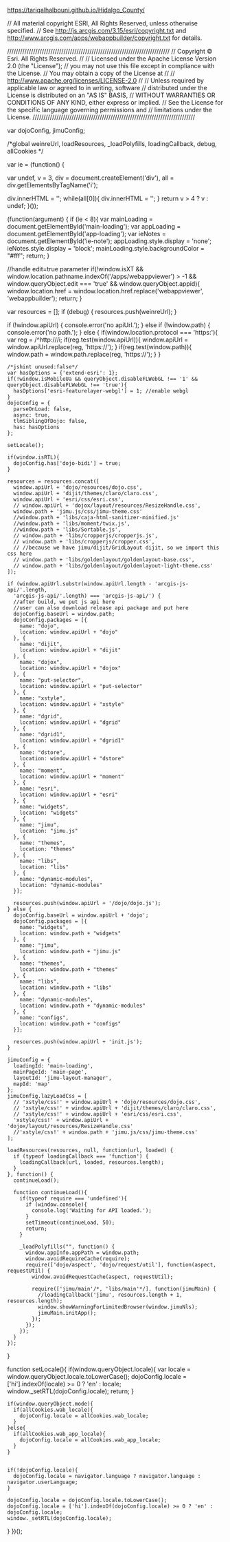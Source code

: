 
https://tariqalhalbouni.github.io/Hidalgo_County/

// All material copyright ESRI, All Rights Reserved, unless otherwise specified.
// See http://js.arcgis.com/3.15/esri/copyright.txt and http://www.arcgis.com/apps/webappbuilder/copyright.txt for details.

///////////////////////////////////////////////////////////////////////////
// Copyright © Esri. All Rights Reserved.
//
// Licensed under the Apache License Version 2.0 (the "License");
// you may not use this file except in compliance with the License.
// You may obtain a copy of the License at
//
//    http://www.apache.org/licenses/LICENSE-2.0
//
// Unless required by applicable law or agreed to in writing, software
// distributed under the License is distributed on an "AS IS" BASIS,
// WITHOUT WARRANTIES OR CONDITIONS OF ANY KIND, either express or implied.
// See the License for the specific language governing permissions and
// limitations under the License.
///////////////////////////////////////////////////////////////////////////

var dojoConfig, jimuConfig;

/*global weinreUrl, loadResources, _loadPolyfills, loadingCallback, debug, allCookies */

var ie = (function() {

  var undef,
    v = 3,
    div = document.createElement('div'),
    all = div.getElementsByTagName('i');

  div.innerHTML = '<!--[if gt IE ' + (++v) + ']><i></i><![endif]-->';
  while(all[0]){
    div.innerHTML = '<!--[if gt IE ' + (++v) + ']><i></i><![endif]-->';
  }
  return v > 4 ? v : undef;
}());

(function(argument) {
  if (ie < 8){
    var mainLoading = document.getElementById('main-loading');
    var appLoading = document.getElementById('app-loading');
    var ieNotes = document.getElementById('ie-note');
    appLoading.style.display = 'none';
    ieNotes.style.display = 'block';
    mainLoading.style.backgroundColor = "#fff";
    return;
  }

  //handle edit=true parameter
  if(!window.isXT && window.location.pathname.indexOf('/apps/webappviewer') > -1 &&
    window.queryObject.edit === 'true' && window.queryObject.appid){
    window.location.href = window.location.href.replace('webappviewer', 'webappbuilder');
    return;
  }

  var resources = [];
  if (debug) {
    resources.push(weinreUrl);
  }

  if (!window.apiUrl) {
    console.error('no apiUrl.');
  } else if (!window.path) {
    console.error('no path.');
  } else {
    if(window.location.protocol === 'https:'){
      var reg = /^http:\/\//i;
      if(reg.test(window.apiUrl)){
        window.apiUrl = window.apiUrl.replace(reg, 'https://');
      }
      if(reg.test(window.path)){
        window.path = window.path.replace(reg, 'https://');
      }
    }

    /*jshint unused:false*/
    var hasOptions = {'extend-esri': 1};
    if(!window.isMobileUa && queryObject.disableFLWebGL !== '1' && queryObject.disableFLWebGL !== 'true'){
      hasOptions['esri-featurelayer-webgl'] = 1; //enable webgl
    }
    dojoConfig = {
      parseOnLoad: false,
      async: true,
      tlmSiblingOfDojo: false,
      has: hasOptions
    };

    setLocale();

    if(window.isRTL){
      dojoConfig.has['dojo-bidi'] = true;
    }

    resources = resources.concat([
      window.apiUrl + 'dojo/resources/dojo.css',
      window.apiUrl + 'dijit/themes/claro/claro.css',
      window.apiUrl + 'esri/css/esri.css',
      // window.apiUrl + 'dojox/layout/resources/ResizeHandle.css',
      window.path + 'jimu.js/css/jimu-theme.css'
      //window.path + 'libs/caja-html-sanitizer-minified.js'
      //window.path + 'libs/moment/twix.js',
      //window.path + 'libs/Sortable.js',
      // window.path + 'libs/cropperjs/cropperjs.js',
      // window.path + 'libs/cropperjs/cropper.css',
      // //because we have jimu/dijit/GridLayout dijit, so we import this css here
      // window.path + 'libs/goldenlayout/goldenlayout-base.css',
      // window.path + 'libs/goldenlayout/goldenlayout-light-theme.css'
    ]);

    if (window.apiUrl.substr(window.apiUrl.length - 'arcgis-js-api/'.length,
      'arcgis-js-api/'.length) === 'arcgis-js-api/') {
      //after build, we put js api here
      //user can also download release api package and put here
      dojoConfig.baseUrl = window.path;
      dojoConfig.packages = [{
        name: "dojo",
        location: window.apiUrl + "dojo"
      }, {
        name: "dijit",
        location: window.apiUrl + "dijit"
      }, {
        name: "dojox",
        location: window.apiUrl + "dojox"
      }, {
        name: "put-selector",
        location: window.apiUrl + "put-selector"
      }, {
        name: "xstyle",
        location: window.apiUrl + "xstyle"
      }, {
        name: "dgrid",
        location: window.apiUrl + "dgrid"
      }, {
        name: "dgrid1",
        location: window.apiUrl + "dgrid1"
      }, {
        name: "dstore",
        location: window.apiUrl + "dstore"
      }, {
        name: "moment",
        location: window.apiUrl + "moment"
      }, {
        name: "esri",
        location: window.apiUrl + "esri"
      }, {
        name: "widgets",
        location: "widgets"
      }, {
        name: "jimu",
        location: "jimu.js"
      }, {
        name: "themes",
        location: "themes"
      }, {
        name: "libs",
        location: "libs"
      }, {
        name: "dynamic-modules",
        location: "dynamic-modules"
      }];

      resources.push(window.apiUrl + '/dojo/dojo.js');
    } else {
      dojoConfig.baseUrl = window.apiUrl + 'dojo';
      dojoConfig.packages = [{
        name: "widgets",
        location: window.path + "widgets"
      }, {
        name: "jimu",
        location: window.path + "jimu.js"
      }, {
        name: "themes",
        location: window.path + "themes"
      }, {
        name: "libs",
        location: window.path + "libs"
      }, {
        name: "dynamic-modules",
        location: window.path + "dynamic-modules"
      }, {
        name: "configs",
        location: window.path + "configs"
      }];

      resources.push(window.apiUrl + 'init.js');
    }

    jimuConfig = {
      loadingId: 'main-loading',
      mainPageId: 'main-page',
      layoutId: 'jimu-layout-manager',
      mapId: 'map'
    };
    jimuConfig.lazyLoadCss = [
      // 'xstyle/css!' + window.apiUrl + 'dojo/resources/dojo.css',
      // 'xstyle/css!' + window.apiUrl + 'dijit/themes/claro/claro.css',
      // 'xstyle/css!' + window.apiUrl + 'esri/css/esri.css',
      'xstyle/css!' + window.apiUrl + 'dojox/layout/resources/ResizeHandle.css'
      //'xstyle/css!' + window.path + 'jimu.js/css/jimu-theme.css'
    ];

    loadResources(resources, null, function(url, loaded) {
      if (typeof loadingCallback === 'function') {
        loadingCallback(url, loaded, resources.length);
      }
    }, function() {
      continueLoad();

      function continueLoad(){
        if(typeof require === 'undefined'){
          if (window.console){
            console.log('Waiting for API loaded.');
          }
          setTimeout(continueLoad, 50);
          return;
        }

        _loadPolyfills("", function() {
          window.appInfo.appPath = window.path;
          window.avoidRequireCache(require);
          require(['dojo/aspect', 'dojo/request/util'], function(aspect, requestUtil) {
            window.avoidRequestCache(aspect, requestUtil);

            require(['jimu/main'/*, 'libs/main'*/], function(jimuMain) {
              //loadingCallback('jimu', resources.length + 1, resources.length);
              window.showWarningForLimitedBrowser(window.jimuNls);
              jimuMain.initApp();
            });
          });
        });
      }
    });
  }

  function setLocale(){
    if(window.queryObject.locale){
      var locale = window.queryObject.locale.toLowerCase();
      dojoConfig.locale = ['hi'].indexOf(locale) >= 0 ? 'en' : locale;
      window._setRTL(dojoConfig.locale);
      return;
    }

    if(window.queryObject.mode){
      if(allCookies.wab_locale){
        dojoConfig.locale = allCookies.wab_locale;
      }
    }else{
      if(allCookies.wab_app_locale){
        dojoConfig.locale = allCookies.wab_app_locale;
      }
    }


    if(!dojoConfig.locale){
      dojoConfig.locale = navigator.language ? navigator.language : navigator.userLanguage;
    }

    dojoConfig.locale = dojoConfig.locale.toLowerCase();
    dojoConfig.locale = ['hi'].indexOf(dojoConfig.locale) >= 0 ? 'en' : dojoConfig.locale;
    window._setRTL(dojoConfig.locale);
  }
})();
